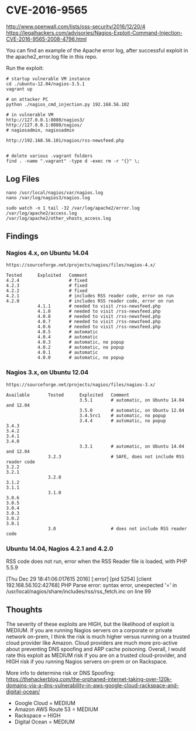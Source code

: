 # CVE-2016-9565

http://www.openwall.com/lists/oss-security/2016/12/20/4
https://legalhackers.com/advisories/Nagios-Exploit-Command-Injection-CVE-2016-9565-2008-4796.html

You can find an example of the Apache error log, after successful exploit in
the apache2_error.log file in this repo.

Run the exploit:
```shell
# startup vulnerable VM instance
cd ./ubuntu-12.04/nagios-3.5.1
vagrant up

# on attacker PC
python ./nagios_cmd_injection.py 192.168.56.102

# in vulnerable VM
http://127.0.0.1:8080/nagios3/
http://127.0.0.1:8080/nagios/
# nagiosadmin, nagiosadmin

http://192.168.56.101/nagios/rss-newsfeed.php


# delete various .vagrant folders
find . -name ".vagrant" -type d -exec rm -r "{}" \;
```


## Log Files
```shell
nano /usr/local/nagios/var/nagios.log
nano /var/log/nagios3/nagios.log

sudo watch -n 1 tail -32 /var/log/apache2/error.log
/var/log/apache2/access.log
/var/log/apache2/other_vhosts_access.log
```



## Findings


### Nagios 4.x, on Ubuntu 14.04
```shell
https://sourceforge.net/projects/nagios/files/nagios-4.x/

Tested		Exploited	Comment
4.2.4					# fixed
4.2.3					# fixed
4.2.2					# fixed
4.2.1					# includes RSS reader code, error on run
4.2.0					# includes RSS reader code, error on run
			4.1.1		# needed to visit /rss-newsfeed.php
			4.1.0		# needed to visit /rss-newsfeed.php
			4.0.8		# needed to visit /rss-newsfeed.php
			4.0.7		# needed to visit /rss-newsfeed.php
			4.0.6		# needed to visit /rss-newsfeed.php
			4.0.5		# automatic
			4.0.4		# automatic
			4.0.3		# automatic, no popup
			4.0.2		# automatic, no popup
			4.0.1		# automatic
			4.0.0		# automatic, no popup
```

### Nagios 3.x, on Ubuntu 12.04
```shell
https://sourceforge.net/projects/nagios/files/nagios-3.x/

Available		Tested		Exploited	Comment
							3.5.1		# automatic, on Ubuntu 14.04 and 12.04
							3.5.0		# automatic, on Ubuntu 12.04
							3.4.5rc1	# automatic, no popup
							3.4.4		# automatic, no popup
3.4.3
3.4.2
3.4.1
3.4.0
							3.3.1		# automatic, on Ubuntu 14.04 and 12.04
				3.2.3					# SAFE, does not include RSS reader code
3.2.2
3.2.1
				3.2.0
3.1.2
3.1.1
				3.1.0
3.0.6
3.0.5
3.0.4
3.0.3
3.0.2
3.0.1
				3.0						# does not include RSS reader code
```



### Ubuntu 14.04, Nagios 4.2.1 and 4.2.0

RSS code does not run, error when the RSS Reader file is loaded, with PHP 5.5.9

[Thu Dec 29 18:41:06.017615 2016] [:error] [pid 5254] [client 192.168.56.102:42768] PHP Parse error:  syntax error, unexpected '=' in /usr/local/nagios/share/includes/rss/rss_fetch.inc on line 99




## Thoughts

The severity of these exploits are HIGH, but the likelihood of exploit is MEDIUM.
If you are running Nagios servers on a corporate or private network on-prem,
I think the risk is much higher versus running on a trusted cloud provider
like Amazon. Cloud providers are much more pro-active about preventing DNS spoofing
and ARP cache poisoning. Overall, I would rate this exploit as MEDIUM risk if
you are on a trusted cloud-provider, and HIGH risk if you running Nagios
 servers on-prem or on Rackspace.

More info to determine risk or DNS Spoofing:<br/>
https://thehackerblog.com/the-orphaned-internet-taking-over-120k-domains-via-a-dns-vulnerability-in-aws-google-cloud-rackspace-and-digital-ocean/

- Google Cloud = MEDIUM
- Amazon AWS Route 53 = MEDIUM
- Rackspace = HIGH
- Digital Ocean = MEDIUM
